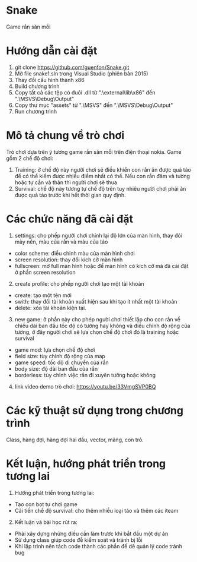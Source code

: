 # Snake
Game rắn săn mồi
# Hướng dẫn cài đặt
1. git clone https://github.com/guenfon/Snake.git
2. Mở file snake1.sln trong Visual Studio (phiên bản 2015)
3. Thay đổi cấu hình thành x86
4. Build chương trình
5. Copy tất cả các tệp có đuôi .dll từ ".\external\lib\x86" đến ".\MSVS\Debug\Output"
6. Copy thư mục "assets" từ ".\MSVS" đến ".\MSVS\Debug\Output"
7. Run chương trình
# Mô tả chung về trò chơi
Trò chơi dựa trên ý tương game rắn săn mỗi trên điện thoại nokia.
Game gồm 2 chế độ chơi:
1. Training: ở chế độ này người chơi sẽ điều khiển con rắn ăn được quả táo để có thể kiếm được nhiều điểm nhất có thể. Nếu con rắn đâm và tường hoặc tự cắn và thân thì người chơi sẽ thua
2. Survival: chế độ này tương tự chế độ trên tuy nhiêu người chơi phải ăn được quả táo trước khi hết thời gian quy định.
# Các chức năng đã cài đặt
1. settings: cho phếp người chơi chỉnh lại độ lớn của màn hình, thay đỏi mày nền, màu của rắn và màu của táo
 * color scheme: điều chỉnh màu của màn hình chơi
 * screen resolution: thay đổi kích cỡ màn hình
 * fullscreen: mở full màn hình hoặc để màn hình có kích cỡ mà đã cài đặt ở phần screen resolution
2. create profile: cho phếp người chơi tạo một tài khoản
 * create: tạo một tên mới
 * swith: thay đổi tài khoản xuất hiện sau khi tạo ít nhất một tài khoản
 * delete: xóa tài khoản kiện tại.
3. new game: ở phần này cho phép người chơi thiết lập cho con rắn về chiều dài ban đầu tốc độ có tường hay không và điều chỉnh độ rộng của tường, ở đây người chơi sẽ lựa chọn chế độ chơi đó là training hoặc survival
 * game mod: lựa chọn chế độ chơi
 * field size: tùy chỉnh độ rộng của map
 * game speed: tốc độ di chuyển của rắn
 * body size: độ dài ban đầu của rắn
 * borderless: tùy chỉnh việc rắn đi xuyên tường hoặc không
4. link video demo trò chơi: https://youtu.be/33VmgSVP0BQ
# Các kỹ thuật sử dụng trong chương trình
Class, hàng đợi, hàng đợi hai đầu, vector, mảng, con trỏ.
# Kết luận, hướng phát triển trong tương lai
1. Hướng phát triển trong tương lai:
  * Tạo con bot tự chơi game
  * Cải tiến chể độ survival: cho thêm nhiều loại táo và thêm các iteam
2. Kết luận và bài học rút ra:
  * Phải xây dựng những điều cần làm trươc khi bắt đầu một dự án
  * Sử dụng class giúp code đễ kiểm soát và tránh bị lỗi
  * Khi lập trình nên tách code thành các phần để dẽ quản lý code tránh bug

